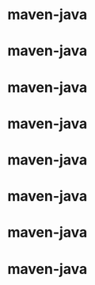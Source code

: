 # maven-java
# maven-java
# maven-java
# maven-java
# maven-java
# maven-java
# maven-java
# maven-java

